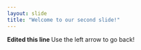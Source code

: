 ```yaml
---
layout: slide
title: "Welcome to our second slide!"
---
```

<strong> Edited this line </strong>
Use the left arrow to go back!
